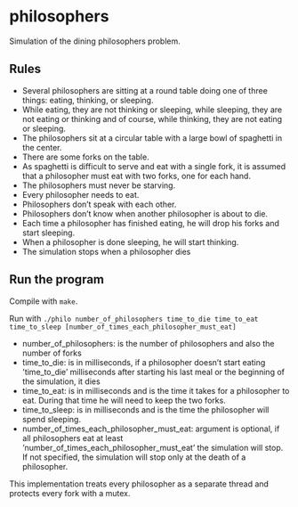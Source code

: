 # philosophers
Simulation of the dining philosophers problem.

## Rules
- Several philosophers are sitting at a round table doing one of three things: eating,
thinking, or sleeping.
- While eating, they are not thinking or sleeping, while sleeping, they are not eating
or thinking and of course, while thinking, they are not eating or sleeping.
- The philosophers sit at a circular table with a large bowl of spaghetti in the center.
- There are some forks on the table.
- As spaghetti is difficult to serve and eat with a single fork, it is assumed that a
philosopher must eat with two forks, one for each hand.
- The philosophers must never be starving.
- Every philosopher needs to eat.
- Philosophers don’t speak with each other.
- Philosophers don’t know when another philosopher is about to die.
- Each time a philosopher has finished eating, he will drop his forks and start sleeping.
- When a philosopher is done sleeping, he will start thinking.
- The simulation stops when a philosopher dies

## Run the program
Compile with `make`.

Run with `./philo number_of_philosophers time_to_die
time_to_eat time_to_sleep [number_of_times_each_philosopher_must_eat]`
- number_of_philosophers: is the number of philosophers and also the number
of forks
- time_to_die: is in milliseconds, if a philosopher doesn’t start eating ’time_to_die’
milliseconds after starting his last meal or the beginning of the simulation, it
dies
- time_to_eat: is in milliseconds and is the time it takes for a philosopher to
eat. During that time he will need to keep the two forks.
- time_to_sleep: is in milliseconds and is the time the philosopher will spend
sleeping.
- number_of_times_each_philosopher_must_eat: argument is optional, if all
philosophers eat at least ’number_of_times_each_philosopher_must_eat’ the
simulation will stop. If not specified, the simulation will stop only at the death
of a philosopher.

This implementation treats every philosopher as a separate thread and protects every fork with a mutex.
